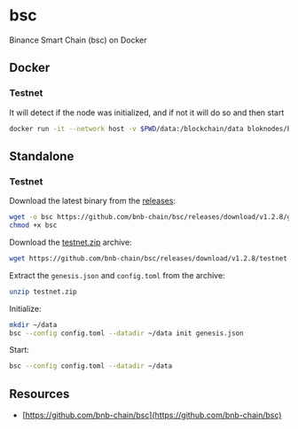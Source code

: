 # bsc
Binance Smart Chain (bsc) on Docker

## Docker

### Testnet

It will detect if the node was initialized, and if not it will do so and then start

```bash
docker run -it --network host -v $PWD/data:/blockchain/data bloknodes/bsc:1.2.8
```

## Standalone

### Testnet

Download the latest binary from the [releases](https://github.com/bnb-chain/bsc/releases):

```bash
wget -o bsc https://github.com/bnb-chain/bsc/releases/download/v1.2.8/geth_linux
chmod +x bsc
```

Download the [testnet.zip](https://github.com/bnb-chain/bsc/releases/download/v1.2.8/testnet.zip) archive:

```bash
wget https://github.com/bnb-chain/bsc/releases/download/v1.2.8/testnet.zip
```

Extract the `genesis.json` and `config.toml` from the archive:

```bash
unzip testnet.zip
```

Initialize:

```bash
mkdir ~/data
bsc --config config.toml --datadir ~/data init genesis.json
```

Start:

```bash
bsc --config config.toml --datadir ~/data
```

## Resources
- [https://github.com/bnb-chain/bsc](https://github.com/bnb-chain/bsc)
